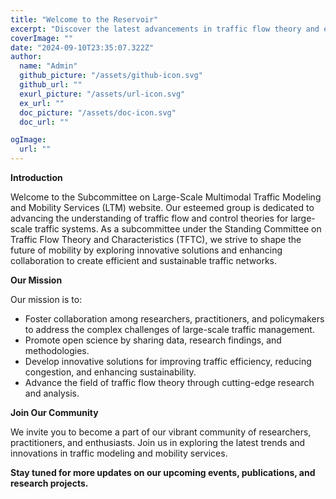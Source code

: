 ```yaml
---
title: "Welcome to the Reservoir"
excerpt: "Discover the latest advancements in traffic flow theory and explore innovative solutions for sustainable mobility. Join our community of researchers and practitioners."
coverImage: ""
date: "2024-09-10T23:35:07.322Z"
author:
  name: "Admin"
  github_picture: "/assets/github-icon.svg"
  github_url: ""
  exurl_picture: "/assets/url-icon.svg"
  ex_url: ""
  doc_picture: "/assets/doc-icon.svg"
  doc_url: ""

ogImage:
  url: ""
---
```


**Introduction**

Welcome to the Subcommittee on Large-Scale Multimodal Traffic Modeling and Mobility Services (LTM) website. Our esteemed group is dedicated to advancing the understanding of traffic flow and control theories for large-scale traffic systems. As a subcommittee under the Standing Committee on Traffic Flow Theory and Characteristics (TFTC), we strive to shape the future of mobility by exploring innovative solutions and enhancing collaboration to create efficient and sustainable traffic networks.


**Our Mission**

Our mission is to:
* Foster collaboration among researchers, practitioners, and policymakers to address the complex challenges of large-scale traffic management.
* Promote open science by sharing data, research findings, and methodologies.
* Develop innovative solutions for improving traffic efficiency, reducing congestion, and enhancing sustainability.
* Advance the field of traffic flow theory through cutting-edge research and analysis.

**Join Our Community**

We invite you to become a part of our vibrant community of researchers, practitioners, and enthusiasts. Join us in exploring the latest trends and innovations in traffic modeling and mobility services. 

**Stay tuned for more updates on our upcoming events, publications, and research projects.**